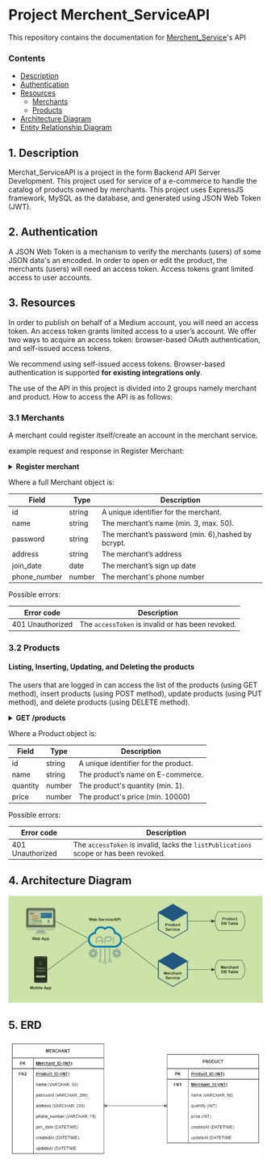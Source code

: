 # Project Merchent_ServiceAPI

This repository contains the documentation for [Merchent_Service](https://github.com/nazihadiyana/Project-Merchent_ServiceAPI)'s API

### Contents

- [Description](#1-description)
- [Authentication](#2-authentication)
- [Resources](#3-resources)
  - [Merchants](#31-merchants)
  - [Products](#32-products)
- [Architecture Diagram](#4-architecturediagram)
- [Entity Relationship Diagram](#5-erd)

## 1. Description

Merchat_ServiceAPI is a project in the form Backend API Server Development. This project used for service of a e-commerce to handle the catalog of products owned by merchants. This project uses ExpressJS framework, MySQL as the database, and generated using JSON Web Token (JWT).

## 2. Authentication

A JSON Web Token is a mechanism to verify the merchants (users) of some JSON data's an encoded. In order to open or edit the product, the merchants (users) will need an access token. Access tokens grant limited access to user accounts.

## 3. Resources

In order to publish on behalf of a Medium account, you will need an access token. An access token grants limited access to a user’s account. We offer two ways to acquire an access token: browser-based OAuth authentication, and self-issued access tokens.

We recommend using self-issued access tokens. Browser-based authentication is supported **for existing integrations only**.

The use of the API in this project is divided into 2 groups namely merchant and product. How to access the API is as follows:

### 3.1 Merchants

A merchant could register itself/create an account in the merchant service.

example request and response in Register Merchant:

<details>
<summary><b>Register merchant</b></summary>
<p>

`POST` `/merchant`

_Parameters:_ body

- `name` string, min:3, max:50 \*required
- `password` string, min:6 \*required
- `address` string \*required
- `join_date` date \*required
- `phone_number` string \*required (only Indonesian mobile phone format)

- `status: 200` registration successful

```json
{
  "message": "Merchant has been registered."
}
```

- `status: 400` registration failed

```json
{
  "message": "Phone number is already registered."
}
```

- `status: 400` parameters validation failed

```json
{
  "message": {
    "param_key": ["error message array"]
  }
}
```

</p>
</details>

Where a full Merchant object is:

| Field        | Type   | Description                                        |
| ------------ | ------ | -------------------------------------------------- |
| id           | string | A unique identifier for the merchant.              |
| name         | string | The merchant’s name (min. 3, max. 50).             |
| password     | string | The merchant’s password (min. 6),hashed by bcrypt. |
| address      | string | The merchant’s address                             |
| join_date    | date   | The merchant’s sign up date                        |
| phone_number | number | The merchant's phone number                        |

Possible errors:

| Error code       | Description                                       |
| ---------------- | ------------------------------------------------- |
| 401 Unauthorized | The `accessToken` is invalid or has been revoked. |

### 3.2 Products

#### Listing, Inserting, Updating, and Deleting the products

The users that are logged in can access the list of the products (using GET method), insert products (using POST method), update products (using PUT method), and delete products (using DELETE method).

<details>
<summary><b>GET /products</b></summary>
<p>

The response is a list of products objects. The response array is wrapped in a data envelope wrapped in a data envelope. This endpoint will return all products when the user is logged in.

Example response:

```json
{
  "message": "Product is found",
  "data": [
    {
      "id": 2,
      "merchant_id": 2,
      "name": "Product-2",
      "quantity": 15,
      "price": 155000,
      "createdAt": "2022-06-08T23:10:59.000Z",
      "updatedAt": "2022-06-08T23:10:59.000Z"
    },
    {
      "id": 3,
      "merchant_id": 2,
      "name": "Product-3",
      "quantity": 5,
      "price": 300000,
      "createdAt": "2022-06-08T23:11:45.000Z",
      "updatedAt": "2022-06-08T23:21:57.000Z"
    },
    {
      "id": 4,
      "merchant_id": 4,
      "name": "Product-4",
      "quantity": 5,
      "price": 500000,
      "createdAt": "2022-06-08T23:31:09.000Z",
      "updatedAt": "2022-06-08T23:31:09.000Z"
    },
    {
      "id": 5,
      "merchant_id": 4,
      "name": "Product-5",
      "quantity": 10,
      "price": 230000,
      "createdAt": "2022-06-08T23:31:37.000Z",
      "updatedAt": "2022-06-08T23:31:37.000Z"
    }
  ]
}
```

</p>
</details>

Where a Product object is:

| Field    | Type   | Description                          |
| -------- | ------ | ------------------------------------ |
| id       | string | A unique identifier for the product. |
| name     | string | The product’s name on E-commerce.    |
| quantity | number | The product's quantity (min. 1).     |
| price    | number | The product's price (min. 10000)     |

Possible errors:

| Error code       | Description                                                                           |
| ---------------- | ------------------------------------------------------------------------------------- |
| 401 Unauthorized | The `accessToken` is invalid, lacks the `listPublications` scope or has been revoked. |

## 4. Architecture Diagram

![Architecture Diagram](./images/Merchant-Service.diagram.jpeg "The architecture diagram of the app")

## 5. ERD

![Entity Relationship Diagram](./images/ERD-Merchant%20Servise.jpg "The Entity Relationsip Diagram of the app")

